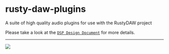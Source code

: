 # rusty-daw-plugins
A suite of high quality audio plugins for use with the RustyDAW project

Please take a look at the [`DSP Design Document`] for more details.

<hr/>

<img src="/images/dank_meme.jpg">

[`DSP Design Document`]: https://github.com/MeadowlarkDAW/Meadowlark/blob/main/DSP_DESIGN_DOC.md
